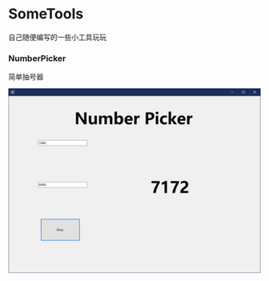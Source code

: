 # SomeTools
自己随便编写的一些小工具玩玩
### NumberPicker
简单抽号器

![78d394e1e03545f0ffe204f0564d796](https://raw.githubusercontent.com/qian488/qian_personal_bolg_images/main/img/78d394e1e03545f0ffe204f0564d796.png)